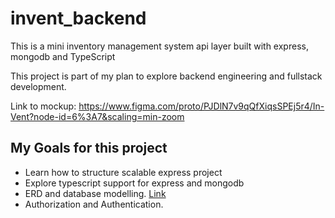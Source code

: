 # invent_backend
This is a mini inventory management system api layer built with express, mongodb and TypeScript

This project is part of my plan to explore backend engineering and fullstack development.

Link to mockup: https://www.figma.com/proto/PJDlN7v9qQfXiqsSPEj5r4/In-Vent?node-id=6%3A7&scaling=min-zoom


## My Goals for this project
* Learn how to structure scalable express project
* Explore typescript support for express and mongodb
* ERD and database modelling. [Link](https://lucid.app/lucidchart/invitations/accept/inv_a68f4125-df4d-406d-a598-085e7e953f8c)
* Authorization and Authentication.



